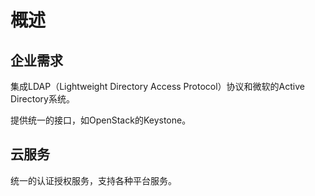 # 概述

## 企业需求

集成LDAP（Lightweight Directory Access Protocol）协议和微软的Active Directory系统。

提供统一的接口，如OpenStack的Keystone。

## 云服务

统一的认证授权服务，支持各种平台服务。




